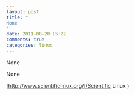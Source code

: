 ```yaml
---
layout: post
title: "
None
"
date: 2011-08-20 15:22
comments: true
categories: linux
---
```


None


None

[http://www.scientificlinux.org/](Scientific Linux )

